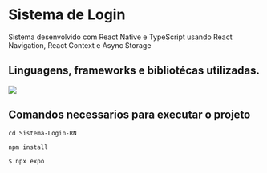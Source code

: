 <h1 text-align="center">Sistema de Login</h1>
Sistema desenvolvido com React Native e TypeScript usando React Navigation, React Context e Async Storage

## Linguagens, frameworks e bibliotécas utilizadas.
  
<p >
  <a href="https://skillicons.dev">
    <img src="https://skillicons.dev/icons?i=ts,react" />
  </a>
</p>
          
## Comandos necessarios para executar o projeto  
```
cd Sistema-Login-RN
```
```
npm install
```
```
$ npx expo
```
